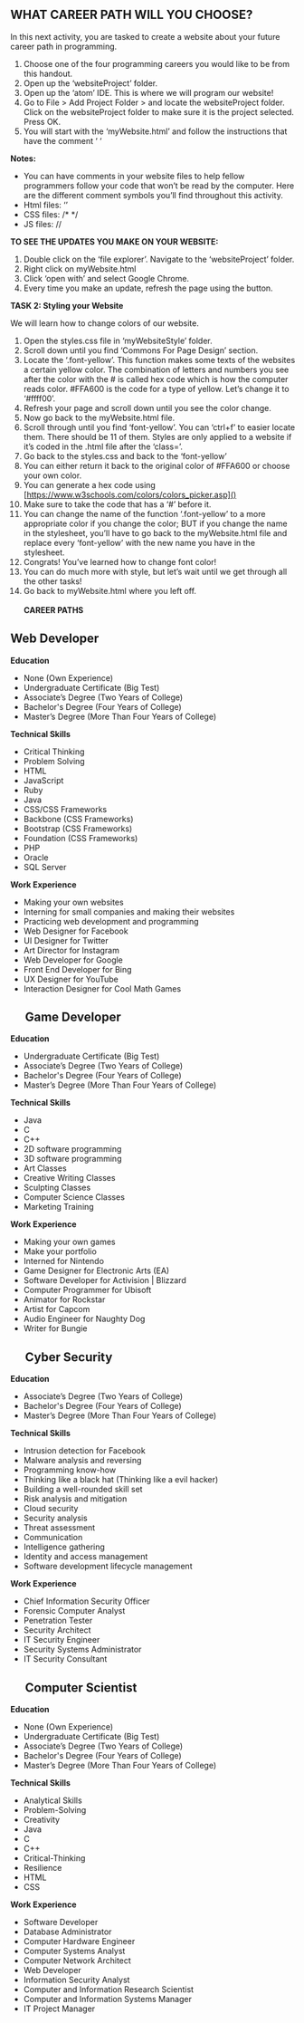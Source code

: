 WHAT CAREER PATH WILL YOU CHOOSE? 
------------------------------------

In this next activity, you are tasked to create a website about your future career path in programming. 

1.	Choose one of the four programming careers you would like to be from this handout.
2.	Open up the ‘websiteProject’ folder. 
3.	Open up the ‘atom’ IDE. This is where we will program our website!
4.	Go to File > Add Project Folder > and locate the websiteProject folder. Click on the websiteProject folder to make sure it is the project selected. Press OK.
5.	You will start with the ‘myWebsite.html’ and follow the instructions that have the comment  ‘<!--# instructions here  #--> ‘ 

__Notes:__
* You can have comments in your website files to help fellow programmers follow your code that won’t be read by the computer. Here are the different comment symbols you’ll find throughout this activity.
* Html files: ‘<!-- -->’
* CSS files: /* */
* JS files: // 

__TO SEE THE UPDATES YOU MAKE ON YOUR WEBSITE:__

1.	Double click on the ‘file explorer’. Navigate to the ‘websiteProject’ folder.
2.	Right click on myWebsite.html
3.	Click ‘open with’ and select Google Chrome.
4.	Every time you make an update, refresh the page using the   button.

__TASK 2: Styling your Website__

We will learn how to change colors of our website. 

1.	Open the styles.css file in ‘myWebsiteStyle’ folder.
2.	Scroll down until you find ‘Commons For Page Design’ section. 
3.	Locate the ‘.font-yellow’. This function makes some texts of the websites a certain yellow color. The combination of letters and numbers you see after the color with the # is called hex code which is how the computer reads color. #FFA600 is the code for a type of yellow. Let’s change it to ‘#ffff00’.
4.	Refresh your page and scroll down until you see the color change.
5.	Now go back to the myWebsite.html file.
6.	Scroll through until you find ‘font-yellow’. You can ‘ctrl+f’ to easier locate them. There should be 11 of them. Styles are only applied to a website if it’s coded in the .html file after the ‘class=’. 
7.	Go back to the styles.css and back to the ‘font-yellow’
8.	You can either return it back to the original color of #FFA600 or choose your own color.
9.	You can generate a hex code using [https://www.w3schools.com/colors/colors_picker.asp]()
10.	Make sure to take the code that has a ‘#’ before it. 
11.	You can change the name of the function ‘.font-yellow’ to a more appropriate color if you change the color; BUT if you change the name in the stylesheet, you’ll have to go back to the myWebsite.html file and replace every ‘font-yellow’ with the new name you have in the stylesheet. 
12.	Congrats! You’ve learned how to change font color! 
13.	You can do much more with style, but let’s wait until we get through all the other tasks!
14.	Go back to myWebsite.html where you left off.
 
<br /><br />
__CAREER PATHS__

Web Developer
------------------

__Education__

*	None (Own Experience)
*	Undergraduate Certificate (Big Test)
*	Associate’s Degree (Two Years of College)
*	Bachelor's Degree (Four Years of College)
*	Master’s Degree (More Than Four Years of College)

__Technical Skills__

*	Critical Thinking
*	Problem Solving
*	HTML
*	JavaScript
*	Ruby
*	Java
*	CSS/CSS Frameworks
*	Backbone (CSS Frameworks)
*	Bootstrap (CSS Frameworks)
*	Foundation (CSS Frameworks)
*	PHP
*	Oracle
*	SQL Server

__Work Experience__

*	Making your own websites
*	Interning for small companies and making their websites
*	Practicing web development and programming
*	Web Designer for Facebook
*	UI Designer for Twitter
*	Art Director for Instagram
*	Web Developer for Google
*	Front End Developer for Bing
*	UX Designer for YouTube
*	Interaction Designer for Cool Math Games

 
Game Developer
--------------

__Education__

*	Undergraduate Certificate (Big Test)
*	Associate’s Degree (Two Years of College)
*	Bachelor's Degree (Four Years of College)
*	Master’s Degree (More Than Four Years of College)

__Technical Skills__

*	Java
*	C
*	C++
*	2D software programming
*	3D software programming
*	Art Classes
*	Creative Writing Classes
*	Sculpting Classes
*	Computer Science Classes
*	Marketing Training 

__Work Experience__

*	Making your own games
*	Make your portfolio
*	Interned for Nintendo
*	Game Designer for Electronic Arts (EA)
*	Software Developer for Activision | Blizzard
*	Computer Programmer for Ubisoft
*	Animator for Rockstar
*	Artist for Capcom
*	Audio Engineer for Naughty Dog
*	Writer for Bungie

 
Cyber Security
----------------

__Education__

*	Associate’s Degree (Two Years of College)
*	Bachelor's Degree (Four Years of College)
*	Master’s Degree (More Than Four Years of College)

__Technical Skills__

*	Intrusion detection for Facebook
*	Malware analysis and reversing
*	Programming know-how
*	Thinking like a black hat (Thinking like a evil hacker)
*	Building a well-rounded skill set
*	Risk analysis and mitigation
*	Cloud security
*	Security analysis
*	Threat assessment
*	Communication
*	Intelligence gathering
*	Identity and access management
*	Software development lifecycle management

__Work Experience__

*	Chief Information Security Officer
*	Forensic Computer Analyst
*	Penetration Tester
*	Security Architect
*	IT Security Engineer
*	Security Systems Administrator
*	IT Security Consultant

 
Computer Scientist
---------------------

__Education__

*	None (Own Experience)
*	Undergraduate Certificate (Big Test)
*	Associate’s Degree (Two Years of College)
*	Bachelor's Degree (Four Years of College)
*	Master’s Degree (More Than Four Years of College)

__Technical Skills__

*	Analytical Skills
*	Problem-Solving
*	Creativity
*	Java
*	C
*	C++
*	Critical-Thinking
*	Resilience
*	HTML
*	CSS

__Work Experience__
*	Software Developer
*	Database Administrator
*	Computer Hardware Engineer
*	Computer Systems Analyst
*	Computer Network Architect
*	Web Developer
*	Information Security Analyst
*	Computer and Information Research Scientist
*	Computer and Information Systems Manager 
*	IT Project Manager

